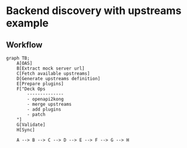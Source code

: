 # Backend discovery with upstreams example

## Workflow

```mermaid
graph TB;
    A[OAS]
    B[Extract mock server url]
    C[Fetch available upstreams]
    D[Generate upstreams definition]
    E[Prepare plugins]
    F["Deck Ops
        --------------
        - openapi2kong
        - merge upstreams
        - add plugins
        - patch
    "]
    G[Validate]
    H[Sync]

    A --> B --> C --> D --> E --> F --> G --> H
```